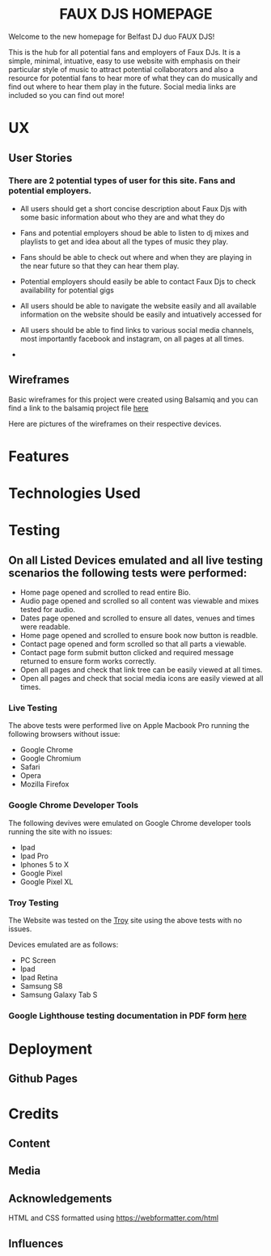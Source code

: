 <div align="center">
<h1>FAUX DJS HOMEPAGE</h1>
</div>

Welcome to the new homepage for Belfast DJ duo FAUX DJS!

This is the hub for all potential fans and employers of Faux DJs.  It is a simple, minimal, intuative, easy to use website with emphasis on their 
particular style of music to attract potential collaborators and also a resource for potential fans to hear more of what they can do musically and find out where 
to hear them play in the future.  Social media links are included so you can find out more!

# UX

## User Stories

### There are 2 potential types of user for this site.  Fans and potential employers.

- All users should get a short concise description about Faux Djs with some basic information about who they are and what they do

- Fans and potential employers shoud be able to listen to dj mixes and playlists to get and idea about all the types of music they play.

- Fans should be able to check out where and when they are playing in the near future so that they can hear them play.

- Potential employers should easily be able to contact Faux Djs to check availability for potential gigs

- All users should be able to navigate the website easily and all available information on the website should be easily and intuatively accessed for 

- All users should be able to find links to various social media channels, most importantly facebook and instagram, on all pages at all times.

-

## Wireframes

Basic wireframes for this project were created using Balsamiq and you can find a link to the balsamiq project file [here](#)

Here are pictures of the wireframes on their respective devices.

# Features

# Technologies Used

# Testing

## On all Listed Devices emulated and all live testing scenarios the following tests were performed:

- Home page opened and scrolled to read entire Bio.
- Audio page opened and scrolled so all content was viewable and mixes tested for audio.
- Dates page opened and scrolled to ensure all dates, venues and times were readable.
- Home page opened and scrolled to ensure book now button is readble.
- Contact page opened and form scrolled so that all parts a viewable.
- Contact page form submit button clicked and required message returned to ensure form works correctly.
- Open all pages and check that link tree can be easily viewed at all times.
- Open all pages and check that social media icons are easily viewed at all times.

### Live Testing

The above tests were performed live on Apple Macbook Pro running the following browsers without issue:

- Google Chrome
- Google Chromium
- Safari
- Opera
- Mozilla Firefox

### Google Chrome Developer Tools

The following devives were emulated on Google Chrome developer tools running the site with no issues:

- Ipad
- Ipad Pro
- Iphones 5 to X
- Google Pixel
- Google Pixel XL

### Troy Testing

The Website was tested on the [Troy](http://troy.labs.daum.net/) site using the above tests with no issues.

Devices emulated are as follows:

- PC Screen
- Ipad
- Ipad Retina
- Samsung S8
- Samsung Galaxy Tab S

### Google Lighthouse testing documentation in PDF form [here](#)


# Deployment

## Github Pages

# Credits

## Content

## Media

## Acknowledgements

HTML and CSS formatted using https://webformatter.com/html

## Influences